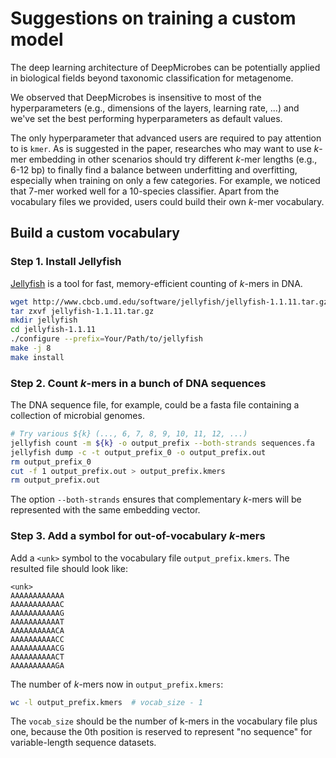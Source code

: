 # Suggestions on training a custom model

The deep learning architecture of DeepMicrobes can be potentially applied in biological fields beyond taxonomic classification for metagenome.

We observed that DeepMicrobes is insensitive to most of the hyperparameters (e.g., dimensions of the layers, learning rate, ...) and we've set the best performing hyperparameters as default values. 

The only hyperparameter that advanced users are required to pay attention to is `kmer`. 
As is suggested in the paper, 
researches who may want to use <i>k</i>-mer embedding in other scenarios should try different <i>k</i>-mer lengths (e.g., 6-12 bp) 
to finally find a balance between underfitting and overfitting, especially when training on only a few categories. 
For example, we noticed that 7-mer worked well for a 10-species classifier. 
Apart from the vocabulary files we provided, users could build their own <i>k</i>-mer vocabulary.

## Build a custom vocabulary

### Step 1. Install Jellyfish

[Jellyfish](https://www.cbcb.umd.edu/software/jellyfish/) is a tool for fast, memory-efficient counting of <i>k</i>-mers in DNA. 

```sh
wget http://www.cbcb.umd.edu/software/jellyfish/jellyfish-1.1.11.tar.gz
tar zxvf jellyfish-1.1.11.tar.gz
mkdir jellyfish
cd jellyfish-1.1.11
./configure --prefix=Your/Path/to/jellyfish
make -j 8
make install
```

### Step 2. Count <i>k</i>-mers in a bunch of DNA sequences

The DNA sequence file, for example, could be a fasta file containing a collection of microbial genomes.

```sh
# Try various ${k} (..., 6, 7, 8, 9, 10, 11, 12, ...)
jellyfish count -m ${k} -o output_prefix --both-strands sequences.fa 
jellyfish dump -c -t output_prefix_0 -o output_prefix.out
rm output_prefix_0
cut -f 1 output_prefix.out > output_prefix.kmers
rm output_prefix.out
```

The option `--both-strands` ensures that complementary <i>k</i>-mers will be represented with the same embedding vector.


### Step 3. Add a symbol for out-of-vocabulary <i>k</i>-mers

Add a `<unk>` symbol to the vocabulary file `output_prefix.kmers`. 
The resulted file should look like:

```
<unk>
AAAAAAAAAAAA
AAAAAAAAAAAC
AAAAAAAAAAAG
AAAAAAAAAAAT
AAAAAAAAAACA
AAAAAAAAAACC
AAAAAAAAAACG
AAAAAAAAAACT
AAAAAAAAAAGA
```

The number of <i>k</i>-mers now in `output_prefix.kmers`:

```sh
wc -l output_prefix.kmers  # vocab_size - 1
```

The `vocab_size` should be the number of k-mers in the vocabulary file plus one, because the 0th position is reserved to represent "no sequence" for variable-length sequence datasets.

